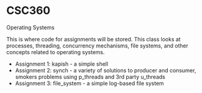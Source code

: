 # CSC360
Operating Systems

This is where code for assignments will be stored. This class looks at processes, threading, concurrency mechanisms, file systems, and other concepts related to operating systems.

* Assignment 1: kapish - a simple shell
* Assignment 2: synch - a variety of solutions to producer and consumer, smokers problems using p_threads and 3rd party u_threads
* Assignment 3: file_system - a simple log-based file system
